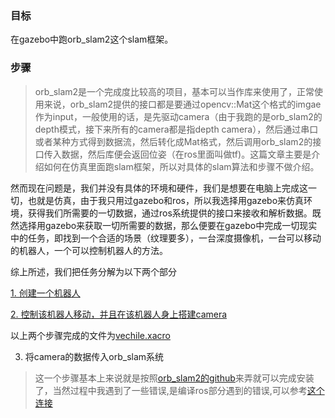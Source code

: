 ### 目标
在gazebo中跑orb_slam2这个slam框架。
### 步骤
>orb_slam2是一个完成度比较高的项目，基本可以当作库来使用了，正常使用来说，orb_slam2提供的接口都是要通过opencv::Mat这个格式的imgae作为input，一般使用的话，是先驱动camera（由于我跑的是orb_slam2的depth模式，接下来所有的camera都是指depth camera），然后通过串口或者某种方式得到数据流，然后转化成Mat格式，然后调用orb_slam2的接口传入数据，然后库便会返回位姿（在ros里面叫做tf)。这篇文章主要是介绍如何在仿真里面跑slam框架，所以对具体的slam算法和步骤不做介绍。

然而现在问题是，我们并没有具体的环境和硬件，我们是想要在电脑上完成这一切，也就是仿真，由于我只用过gazebo和ros，所以我选择用gazebo来仿真环境，获得我们所需要的一切数据，通过ros系统提供的接口来接收和解析数据。既然选择用gazebo来获取一切所需要的数据，那么便要在gazebo中完成一切现实中的任务，即找到一个合适的场景（纹理要多），一台深度摄像机，一台可以移动的机器人，一个可以控制机器人的方法。

综上所述，我们把任务分解为以下两个部分

[1. 创建一个机器人](note3_urdf.md)

[2. 控制该机器人移动，并且在该机器人身上搭建camera](note4_gazebo_plugins.md)

以上两个步骤完成的文件为[vechile.xacro](../urdf/vechile.xacro)

3. 将camera的数据传入orb_slam系统
>这一个步骤基本上来说就是按照[orb_slam2的github](https://github.com/raulmur/ORB_SLAM2)来弄就可以完成安装了，当然过程中我遇到了一些错误,是编译ros部分遇到的错误,可以参考[这个连接](https://blog.csdn.net/sinat_38343378/article/details/78883919)
